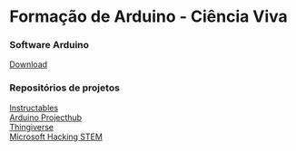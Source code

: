 # Formação de Arduino - Ciência Viva

### Software Arduino
<a href="https://www.arduino.cc/en/software">Download</a>

### Repositórios de projetos
<p><a href="https://www.instructables.com/">Instructables</a></br>
<a href="https://projecthub.arduino.cc/">Arduino Projecthub</a></br>
<a href="https://www.thingiverse.com/">Thingiverse</a></br>
<a href="https://learn.microsoft.com/en-us/training/educator-center/instructor-materials/hacking-stem">Microsoft Hacking STEM</a></p>




